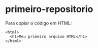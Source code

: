 # primeiro-repositorio
Para copiar o código em HTML:

```
<html>
  <h1>Meu primeiro arquivo HTML</h1>
</html>
```
